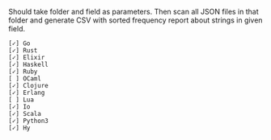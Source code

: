 Should take folder and field as parameters. Then scan all JSON files in that folder and generate CSV with sorted frequency report about strings in given field.

	[✓] Go
	[✓] Rust
	[✓] Elixir
	[✓] Haskell
	[✓] Ruby
	[ ] OCaml
	[✓] Clojure
	[✓] Erlang
	[ ] Lua
	[✓] Io
	[✓] Scala
	[✓] Python3
	[✓] Hy
